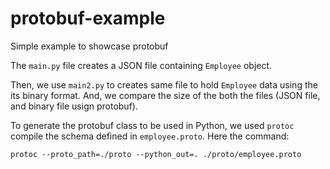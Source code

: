 # protobuf-example
Simple example to showcase protobuf

The `main.py` file creates a JSON file containing `Employee` object.

Then, we use `main2.py` to creates same file to hold `Employee` data using the its binary format.
And, we compare the size of the both the files (JSON file, and binary file usign protobuf).

To generate the protobuf class to be used in Python, we used `protoc` compile the schema defined in `employee.proto`.
Here the command:

`protoc --proto_path=./proto --python_out=. ./proto/employee.proto`
